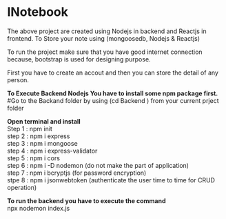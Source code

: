 # INotebook

The above project are created using Nodejs in backend and Reactjs in frontend. To Store your note using (mongoosedb, Nodejs & Reactjs) <br />

To run the project make sure that you have good internet connection because, bootstrap is used for designing purpose.<br />

First you have to create an accout and then you can store the detail of any person. <br />

**To Execute Backend Nodejs You have to install some npm package first.**<br />
#Go to the Backand folder by using (cd Backend ) from your current prject folder<br />

**Open terminal and install**<br />
Step 1 : npm init<br />
step 2 : npm i express<br /> 
step 3 : npm i mongoose<br />
step 4 : npm i express-validator<br />
step 5 : npm i cors<br />
step 6 : npm i -D nodemon (do not make the part of application)<br />
step 7 : npm i bcryptjs (for password encryption)<br />
stpe 8 : npm i jsonwebtoken (authenticate the user time to time for CRUD operation)<br />

**To run the backend you have to execute the command**<br />
npx nodemon index.js
